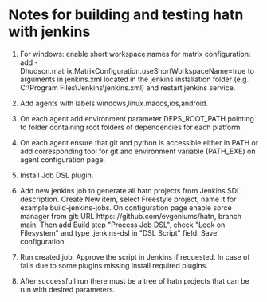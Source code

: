 # Notes for building and testing hatn with jenkins

1. For windows: enable short workspace names for matrix configuration: add -Dhudson.matrix.MatrixConfiguration.useShortWorkspaceName=true to arguments in jenkins.xml located in the jenkins installation folder (e.g. C:\Program Files\Jenkins\jenkins.xml) and restart jenkins service.

2. Add agents with labels windows,linux.macos,ios,android.

3. On each agent add environment parameter DEPS_ROOT_PATH pointing to folder containing root folders of dependencies for each platform.

4. On each agent ensure that git and python is accessible either in PATH or add corresponding tool for git and environment variable (PATH_EXE) on agent configuration page.

5. Install Job DSL plugin.

6. Add new jenkins job to generate all hatn projects from Jenkins SDL description. Create New item, select Freestyle project, name it for example build-jenkins-jobs. On configuration page enable sorce manager from git: URL https:://github.com/evgeniums/hatn, branch main.  Then add Build step "Process Job DSL", check "Look on Filesystem" and type .jenkins-dsl in "DSL Script" field. Save configuration.

7. Run created job. Approve the script in Jenkins if requested. In case of fails due to some plugins missing install required plugins.

8. After successfull run there must be a tree of hatn projects that can be run with desired parameters.


